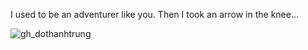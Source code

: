 I used to be an adventurer like you. Then I took an arrow in the knee...


![gh_dothanhtrung](https://count.getloli.com/@gh_dothanhtrung?name=gh_dothanhtrung&theme=random&padding=9&offset=0&align=top&scale=1&pixelated=1&darkmode=auto)
